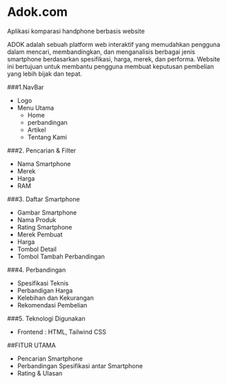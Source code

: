 # Adok.com

Aplikasi komparasi handphone berbasis website

ADOK adalah sebuah platform web interaktif yang memudahkan pengguna dalam mencari, membandingkan, dan menganalisis berbagai jenis smartphone berdasarkan spesifikasi, harga, merek, dan performa. Website ini bertujuan untuk membantu pengguna membuat keputusan pembelian yang lebih bijak dan tepat.

###1.NavBar
- Logo
- Menu Utama
  - Home
  - perbandingan
  - Artikel
  - Tentang Kami

###2. Pencarian & Filter
- Nama Smartphone
- Merek
- Harga
- RAM

###3. Daftar Smartphone
- Gambar Smartphone
- Nama Produk
- Rating Smartphone
- Merek Pembuat
- Harga
- Tombol Detail
- Tombol Tambah Perbandingan

###4. Perbandingan
- Spesifikasi Teknis
- Perbandigan Harga
- Kelebihan dan Kekurangan
- Rekomendasi Pembelian

###5. Teknologi Digunakan
- Frontend : HTML, Tailwind CSS

##FITUR UTAMA
- Pencarian Smartphone
- Perbandingan Spesifikasi antar Smartphone
- Rating & Ulasan
